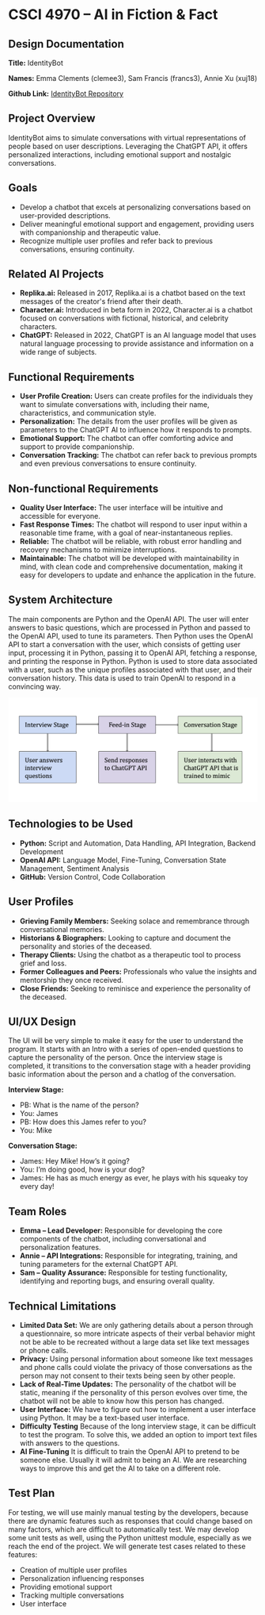 # CSCI 4970 – AI in Fiction & Fact
## Design Documentation

**Title:** IdentityBot

**Names:** Emma Clements (clemee3), Sam Francis (francs3), Annie Xu (xuj18)

**Github Link:** [IdentityBot Repository](https://github.com/AIFictionFact/F23_IdentityBot)

## Project Overview
IdentityBot aims to simulate conversations with virtual representations of people based on user descriptions. Leveraging the ChatGPT API, it offers personalized interactions, including emotional support and nostalgic conversations.

## Goals
- Develop a chatbot that excels at personalizing conversations based on user-provided descriptions.
- Deliver meaningful emotional support and engagement, providing users with companionship and therapeutic value.
- Recognize multiple user profiles and refer back to previous conversations, ensuring continuity.

## Related AI Projects
- **Replika.ai:** Released in 2017, Replika.ai is a chatbot based on the text messages of the creator's friend after their death.
- **Character.ai:** Introduced in beta form in 2022, Character.ai is a chatbot focused on conversations with fictional, historical, and celebrity characters.
- **ChatGPT:** Released in 2022, ChatGPT is an AI language model that uses natural language processing to provide assistance and information on a wide range of subjects.

## Functional Requirements
- **User Profile Creation:** Users can create profiles for the individuals they want to simulate conversations with, including their name, characteristics, and communication style.
- **Personalization:** The details from the user profiles will be given as parameters to the ChatGPT AI to influence how it responds to prompts.
- **Emotional Support:** The chatbot can offer comforting advice and support to provide companionship.
- **Conversation Tracking:** The chatbot can refer back to previous prompts and even previous conversations to ensure continuity.

## Non-functional Requirements
- **Quality User Interface:** The user interface will be intuitive and accessible for everyone.
- **Fast Response Times:** The chatbot will respond to user input within a reasonable time frame, with a goal of near-instantaneous replies.
- **Reliable:** The chatbot will be reliable, with robust error handling and recovery mechanisms to minimize interruptions.
- **Maintainable:** The chatbot will be developed with maintainability in mind, with clean code and comprehensive documentation, making it easy for developers to update and enhance the application in the future.

## System Architecture
The main components are Python and the OpenAI API. The user will enter answers to basic questions, which are processed in Python and passed to the OpenAI API, used to tune its parameters. Then Python uses the OpenAI API to start a conversation with the user, which consists of getting user input, processing it in Python, passing it to OpenAI API, fetching a response, and printing the response in Python. Python is used to store data associated with a user, such as the unique profiles associated with that user, and their conversation history. This data is used to train OpenAI to respond in a convincing way.

![Flow Diagram](flow.png) 

## Technologies to be Used
- **Python:** Script and Automation, Data Handling, API Integration, Backend Development
- **OpenAI API:** Language Model, Fine-Tuning, Conversation State Management, Sentiment Analysis
- **GitHub:** Version Control, Code Collaboration

## User Profiles
- **Grieving Family Members:** Seeking solace and remembrance through conversational memories.
- **Historians & Biographers:** Looking to capture and document the personality and stories of the deceased.
- **Therapy Clients:** Using the chatbot as a therapeutic tool to process grief and loss.
- **Former Colleagues and Peers:** Professionals who value the insights and mentorship they once received.
- **Close Friends:** Seeking to reminisce and experience the personality of the deceased.

## UI/UX Design
The UI will be very simple to make it easy for the user to understand the program. It starts with an Intro with a series of open-ended questions to capture the personality of the person. Once the interview stage is completed, it transitions to the conversation stage with a header providing basic information about the person and a chatlog of the conversation.

**Interview Stage:**
- PB: What is the name of the person?
- You: James
- PB: How does this James refer to you?
- You: Mike

**Conversation Stage:**
- James: Hey Mike! How’s it going?
- You: I’m doing good, how is your dog?
- James: He has as much energy as ever, he plays with his squeaky toy every day!

## Team Roles
- **Emma – Lead Developer:** Responsible for developing the core components of the chatbot, including conversational and personalization features.
- **Annie – API Integrations:** Responsible for integrating, training, and tuning parameters for the external ChatGPT API.
- **Sam – Quality Assurance:** Responsible for testing functionality, identifying and reporting bugs, and ensuring overall quality.

## Technical Limitations
- **Limited Data Set:** We are only gathering details about a person through a questionnaire, so more intricate aspects of their verbal behavior might not be able to be recreated without a large data set like text messages or phone calls.
- **Privacy:** Using personal information about someone like text messages and phone calls could violate the privacy of those conversations as the person may not consent to their texts being seen by other people.
- **Lack of Real-Time Updates:** The personality of the chatbot will be static, meaning if the personality of this person evolves over time, the chatbot will not be able to know how this person has changed.
- **User Interface:** We have to figure out how to implement a user interface using Python. It may be a text-based user interface.
- **Difficulty Testing** Because of the long interview stage, it can be difficult to test the program. To solve this, we added an option to import text files with answers to the questions.
- **AI Fine-Tuning** It is difficult to train the OpenAI API to pretend to be someone else. Usually it will admit to being an AI. We are researching ways to improve this and get the AI to take on a different role.

## Test Plan
For testing, we will use mainly manual testing by the developers, because there are dynamic features such as responses that could change based on many factors, which are difficult to automatically test. We may develop some unit tests as well, using the Python unittest module, especially as we reach the end of the project.
We will generate test cases related to these features:
- Creation of multiple user profiles
- Personalization influencing responses
- Providing emotional support
- Tracking multiple conversations
- User interface

